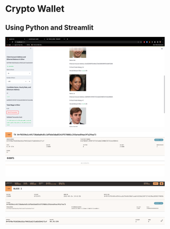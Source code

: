 # Crypto Wallet
## Using Python and Streamlit

![streamlit](Images/streamlit_validate.png)


![transaction](Images/Transaction.png)


![receiver](Images/receiver.png)


![my_new_balance](Images/my_new_balance.png)
